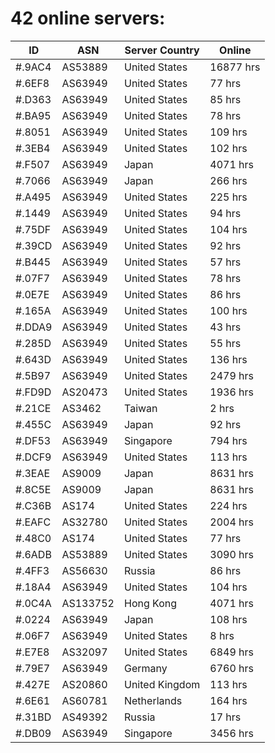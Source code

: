 # 42 online servers:

| ID | ASN | Server Country | Online |
| ------ | ------ | ------ | ------ |
| #.9AC4 | AS53889 | United States | 16877 hrs |
| #.6EF8 | AS63949 | United States | 77 hrs |
| #.D363 | AS63949 | United States | 85 hrs |
| #.BA95 | AS63949 | United States | 78 hrs |
| #.8051 | AS63949 | United States | 109 hrs |
| #.3EB4 | AS63949 | United States | 102 hrs |
| #.F507 | AS63949 | Japan | 4071 hrs |
| #.7066 | AS63949 | Japan | 266 hrs |
| #.A495 | AS63949 | United States | 225 hrs |
| #.1449 | AS63949 | United States | 94 hrs |
| #.75DF | AS63949 | United States | 104 hrs |
| #.39CD | AS63949 | United States | 92 hrs |
| #.B445 | AS63949 | United States | 57 hrs |
| #.07F7 | AS63949 | United States | 78 hrs |
| #.0E7E | AS63949 | United States | 86 hrs |
| #.165A | AS63949 | United States | 100 hrs |
| #.DDA9 | AS63949 | United States | 43 hrs |
| #.285D | AS63949 | United States | 55 hrs |
| #.643D | AS63949 | United States | 136 hrs |
| #.5B97 | AS63949 | United States | 2479 hrs |
| #.FD9D | AS20473 | United States | 1936 hrs |
| #.21CE | AS3462 | Taiwan | 2 hrs |
| #.455C | AS63949 | Japan | 92 hrs |
| #.DF53 | AS63949 | Singapore | 794 hrs |
| #.DCF9 | AS63949 | United States | 113 hrs |
| #.3EAE | AS9009 | Japan | 8631 hrs |
| #.8C5E | AS9009 | Japan | 8631 hrs |
| #.C36B | AS174 | United States | 224 hrs |
| #.EAFC | AS32780 | United States | 2004 hrs |
| #.48C0 | AS174 | United States | 77 hrs |
| #.6ADB | AS53889 | United States | 3090 hrs |
| #.4FF3 | AS56630 | Russia | 86 hrs |
| #.18A4 | AS63949 | United States | 104 hrs |
| #.0C4A | AS133752 | Hong Kong | 4071 hrs |
| #.0224 | AS63949 | Japan | 108 hrs |
| #.06F7 | AS63949 | United States | 8 hrs |
| #.E7E8 | AS32097 | United States | 6849 hrs |
| #.79E7 | AS63949 | Germany | 6760 hrs |
| #.427E | AS20860 | United Kingdom | 113 hrs |
| #.6E61 | AS60781 | Netherlands | 164 hrs |
| #.31BD | AS49392 | Russia | 17 hrs |
| #.DB09 | AS63949 | Singapore | 3456 hrs |

